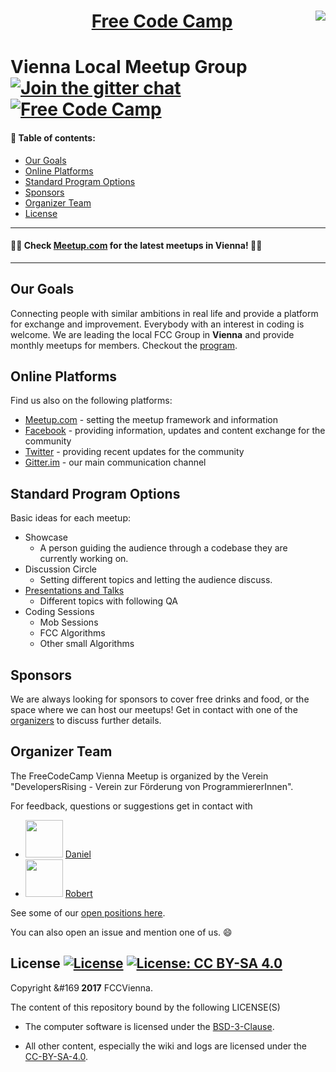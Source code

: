 <h1 align=center>
<a href="https://fccvienna.github.io/">
<img src="./graphics/banner_8.17_facebook.jpeg?raw=true" height="" align="right">
</a>
<a href="https://github.com/freeCodeCamp/freeCodeCamp">Free Code Camp</a>
</h1>

# Vienna Local Meetup Group [![Join the gitter chat](https://badges.gitter.im/Join%20Chat.svg)](https://gitter.im/FCCVienna/Lobby) [![Free Code Camp](https://img.shields.io/badge/Official%20Site-FreeCodeCamp-brightgreen.svg?style=plastic)](https://github.com/freeCodeCamp/freeCodeCamp)

#### 📄 Table of contents:

  - [Our Goals](#our-goals)
  - [Online Platforms](#online-platforms)
  - [Standard Program Options](#standard-program-options)
  - [Sponsors](#sponsors)
  - [Organizer Team](#organizer-team)
  - [License](#organizer-team)


---
####  🎉🚀 Check [Meetup.com](https://www.meetup.com/de-DE/Free-Code-Camp-Vienna/) for the latest meetups in Vienna! 🚀🎉
---
## Our Goals
Connecting people with similar ambitions in real life and provide a platform for exchange and improvement. Everybody with an interest in coding is welcome. We are leading the local FCC Group in **Vienna** and provide monthly meetups for members. Checkout the [program](#standard-program-options).

## Online Platforms
Find us also on the following platforms:
* [Meetup.com](https://www.meetup.com/de-DE/Free-Code-Camp-Vienna/) - setting the meetup framework and information
* [Facebook](https://www.facebook.com/groups/free.code.camp.vienna.austria) - providing information, updates and content exchange for the community
* [Twitter](https://twitter.com/freecodecampvie) - providing recent updates for the community
* [Gitter.im](https://gitter.im/FCCVienna/Lobby) - our main communication channel

## Standard Program Options
Basic ideas for each meetup:
* Showcase
  * A person guiding the audience through a codebase they are currently working on.
* Discussion Circle
  * Setting different topics and letting the audience discuss.
* [Presentations and Talks](talks/Readme.md)
  * Different topics with following QA
* Coding Sessions
  * Mob Sessions
  * FCC Algorithms
  * Other small Algorithms

## Sponsors
We are always looking for sponsors to cover free drinks and food, or the space where we can host our meetups! Get in contact with one of the [organizers](#organizer-team) to discuss further details.

## Organizer Team

The FreeCodeCamp Vienna Meetup is organized by the Verein "DevelopersRising - Verein zur Förderung von ProgrammiererInnen". 

For feedback, questions or suggestions get in contact with
- <img src="https://avatars2.githubusercontent.com/u/22077628?s=460&v=4" height="60"> [Daniel](https://github.com/Createdd)
- <img src="https://avatars3.githubusercontent.com/u/13132899?v=3&s=460" height="60"> [Robert](https://github.com/robeerob)

See some of our [open positions here](https://github.com/DevelopersRising/DevelopersRising/blob/master/docs/Positions.md).

You can also open an issue and mention one of us. 😄

## License [![License](https://img.shields.io/badge/License-BSD%203--Clause-red.svg)](https://opensource.org/licenses/BSD-3-Clause) [![License: CC BY-SA 4.0](https://img.shields.io/badge/License-CC%20BY--SA%204.0-red.svg)](http://creativecommons.org/licenses/by-sa/4.0/)


Copyright &#169<strong> 2017</strong> FCCVienna.

The content of this repository bound by the following LICENSE(S)

- The computer software is licensed under the [BSD-3-Clause](./LICENSE_software.md).

- All other content, especially the wiki and logs are licensed under the [CC-BY-SA-4.0](./LICENSE_written.md).
